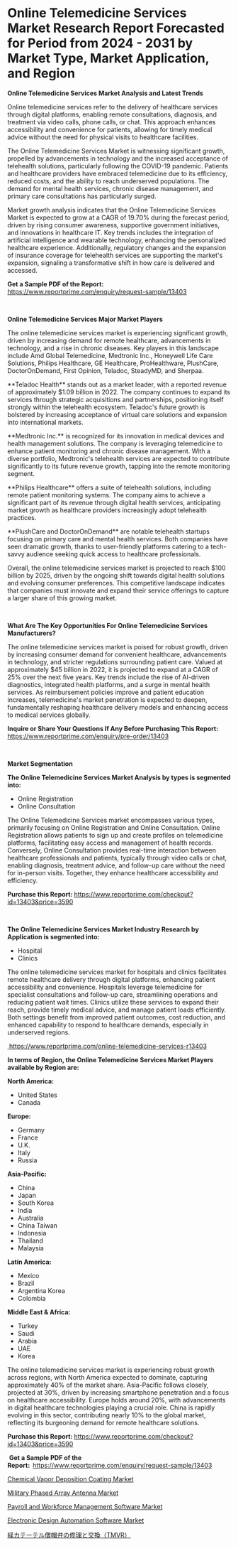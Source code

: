 <p><h1>Online Telemedicine Services Market Research Report Forecasted for Period from 2024 -  2031 by Market Type, Market Application, and Region</h1></p><p><strong>Online Telemedicine Services Market Analysis and Latest Trends</strong></p>
<p><p>Online telemedicine services refer to the delivery of healthcare services through digital platforms, enabling remote consultations, diagnosis, and treatment via video calls, phone calls, or chat. This approach enhances accessibility and convenience for patients, allowing for timely medical advice without the need for physical visits to healthcare facilities.</p><p>The Online Telemedicine Services Market is witnessing significant growth, propelled by advancements in technology and the increased acceptance of telehealth solutions, particularly following the COVID-19 pandemic. Patients and healthcare providers have embraced telemedicine due to its efficiency, reduced costs, and the ability to reach underserved populations. The demand for mental health services, chronic disease management, and primary care consultations has particularly surged.</p><p>Market growth analysis indicates that the Online Telemedicine Services Market is expected to grow at a CAGR of 19.70% during the forecast period, driven by rising consumer awareness, supportive government initiatives, and innovations in healthcare IT. Key trends includes the integration of artificial intelligence and wearable technology, enhancing the personalized healthcare experience. Additionally, regulatory changes and the expansion of insurance coverage for telehealth services are supporting the market's expansion, signaling a transformative shift in how care is delivered and accessed.</p></p>
<p><strong>Get a Sample PDF of the Report:&nbsp;</strong> <a href="https://www.reportprime.com/enquiry/request-sample/13403">https://www.reportprime.com/enquiry/request-sample/13403</a></p>
<p>&nbsp;</p>
<p><strong>Online Telemedicine Services Major Market Players</strong></p>
<p><p>The online telemedicine services market is experiencing significant growth, driven by increasing demand for remote healthcare, advancements in technology, and a rise in chronic diseases. Key players in this landscape include Amd Global Telemedicine, Medtronic Inc., Honeywell Life Care Solutions, Philips Healthcare, GE Healthcare, ProHealthware, PlushCare, DoctorOnDemand, First Opinion, Teladoc, SteadyMD, and Sherpaa.</p><p>**Teladoc Health** stands out as a market leader, with a reported revenue of approximately $1.09 billion in 2022. The company continues to expand its services through strategic acquisitions and partnerships, positioning itself strongly within the telehealth ecosystem. Teladoc's future growth is bolstered by increasing acceptance of virtual care solutions and expansion into international markets.</p><p>**Medtronic Inc.** is recognized for its innovation in medical devices and health management solutions. The company is leveraging telemedicine to enhance patient monitoring and chronic disease management. With a diverse portfolio, Medtronic's telehealth services are expected to contribute significantly to its future revenue growth, tapping into the remote monitoring segment.</p><p>**Philips Healthcare** offers a suite of telehealth solutions, including remote patient monitoring systems. The company aims to achieve a significant part of its revenue through digital health services, anticipating market growth as healthcare providers increasingly adopt telehealth practices.</p><p>**PlushCare and DoctorOnDemand** are notable telehealth startups focusing on primary care and mental health services. Both companies have seen dramatic growth, thanks to user-friendly platforms catering to a tech-savvy audience seeking quick access to healthcare professionals.</p><p>Overall, the online telemedicine services market is projected to reach $100 billion by 2025, driven by the ongoing shift towards digital health solutions and evolving consumer preferences. This competitive landscape indicates that companies must innovate and expand their service offerings to capture a larger share of this growing market.</p></p>
<p>&nbsp;</p>
<p><strong>What Are The Key Opportunities For Online Telemedicine Services Manufacturers?</strong></p>
<p><p>The online telemedicine services market is poised for robust growth, driven by increasing consumer demand for convenient healthcare, advancements in technology, and stricter regulations surrounding patient care. Valued at approximately $45 billion in 2022, it is projected to expand at a CAGR of 25% over the next five years. Key trends include the rise of AI-driven diagnostics, integrated health platforms, and a surge in mental health services. As reimbursement policies improve and patient education increases, telemedicine's market penetration is expected to deepen, fundamentally reshaping healthcare delivery models and enhancing access to medical services globally.</p></p>
<p><strong>Inquire or Share Your Questions If Any Before Purchasing This Report:</strong> <a href="https://www.reportprime.com/enquiry/pre-order/13403">https://www.reportprime.com/enquiry/pre-order/13403</a></p>
<p>&nbsp;</p>
<p><strong>Market Segmentation</strong></p>
<p><strong>The Online Telemedicine Services Market Analysis by types is segmented into:</strong></p>
<p><ul><li>Online Registration</li><li>Online Consultation</li></ul></p>
<p><p>The Online Telemedicine Services market encompasses various types, primarily focusing on Online Registration and Online Consultation. Online Registration allows patients to sign up and create profiles on telemedicine platforms, facilitating easy access and management of health records. Conversely, Online Consultation provides real-time interaction between healthcare professionals and patients, typically through video calls or chat, enabling diagnosis, treatment advice, and follow-up care without the need for in-person visits. Together, they enhance healthcare accessibility and efficiency.</p></p>
<p><strong>Purchase this Report:&nbsp;</strong><a href="https://www.reportprime.com/checkout?id=13403&price=3590">https://www.reportprime.com/checkout?id=13403&price=3590</a></p>
<p>&nbsp;</p>
<p><strong>The Online Telemedicine Services Market Industry Research by Application is segmented into:</strong></p>
<p><ul><li>Hospital</li><li>Clinics</li></ul></p>
<p><p>The online telemedicine services market for hospitals and clinics facilitates remote healthcare delivery through digital platforms, enhancing patient accessibility and convenience. Hospitals leverage telemedicine for specialist consultations and follow-up care, streamlining operations and reducing patient wait times. Clinics utilize these services to expand their reach, provide timely medical advice, and manage patient loads efficiently. Both settings benefit from improved patient outcomes, cost reduction, and enhanced capability to respond to healthcare demands, especially in underserved regions.</p></p>
<p><a href="https://www.reportprime.com/online-telemedicine-services-r13403">&nbsp;https://www.reportprime.com/online-telemedicine-services-r13403</a></p>
<p><strong>In terms of Region, the Online Telemedicine Services Market Players available by Region are:</strong></p>
<p>
    <p> <strong> North America: </strong>
        <ul>
            <li>United States</li>
            <li>Canada</li>
        </ul>
        </p> 
    <p> <strong> Europe: </strong>
        <ul>
            <li>Germany</li>
            <li>France</li>
            <li>U.K.</li>
            <li>Italy</li>
            <li>Russia</li>
        </ul>
        </p> 
    <p> <strong> Asia-Pacific: </strong>
        <ul>
            <li>China</li>
            <li>Japan</li>
            <li>South Korea</li>
            <li>India</li>
            <li>Australia</li>
            <li>China Taiwan</li>
            <li>Indonesia</li>
            <li>Thailand</li>
            <li>Malaysia</li>
        </ul>
        </p> 
    <p> <strong> Latin America: </strong>
        <ul>
            <li>Mexico</li>
            <li>Brazil</li>
            <li>Argentina Korea</li>
            <li>Colombia</li>
        </ul>
        </p> 
    <p> <strong> Middle East & Africa: </strong>
        <ul>
            <li>Turkey</li>
            <li>Saudi</li>
            <li>Arabia</li>
            <li>UAE</li>
            <li>Korea</li>
        </ul>
    </p>
    </p>
<p><p>The online telemedicine services market is experiencing robust growth across regions, with North America expected to dominate, capturing approximately 40% of the market share. Asia-Pacific follows closely, projected at 30%, driven by increasing smartphone penetration and a focus on healthcare accessibility. Europe holds around 20%, with advancements in digital healthcare technologies playing a crucial role. China is rapidly evolving in this sector, contributing nearly 10% to the global market, reflecting its burgeoning demand for remote healthcare solutions.</p></p>
<p><strong>Purchase this Report: </strong><a href="https://www.reportprime.com/checkout?id=13403&price=3590">https://www.reportprime.com/checkout?id=13403&price=3590</a></p>
<p>&nbsp;<strong>Get a Sample PDF of the Report:&nbsp;&nbsp;</strong><a href="https://www.reportprime.com/enquiry/request-sample/13403">https://www.reportprime.com/enquiry/request-sample/13403</a></p>
<p><strong></strong></p>
<p><p><a href="https://www.linkedin.com/pulse/global-chemical-vapor-deposition-coating-market-analysis-key-swy6f?trackingId=gvhe4ztfRrqpVrVarnBMkw%3D%3D">Chemical Vapor Deposition Coating Market</a></p><p><a href="https://medium.com/@tedbrakus/the-military-phased-array-antenna-market-prioritizes-cost-control-and-efficiency-enhancement-d8df83053295">Military Phased Array Antenna Market</a></p><p><a href="https://medium.com/@tedbrakus/the-payroll-and-workforce-management-software-market-report-analyzes-important-operational-and-b783d4443591">Payroll and Workforce Management Software Market</a></p><p><a href="https://github.com/fty54g/Market-Research-Report-List-1/blob/main/electronic-design-automation-software-market.md">Electronic Design Automation Software Market</a></p><p><a href="https://medium.com/@sheilabruen2023/transcatheter-mitral-valve-repair-replacement-tmvr-6a09dab7c652">経カテーテル僧帽弁の修理と交換（TMVR）</a></p></p>